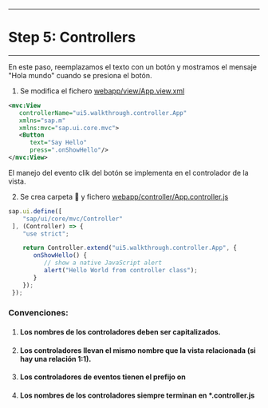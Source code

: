 ********************
# Step 5: Controllers
********************

En este paso, reemplazamos el texto con un botón y mostramos el mensaje "Hola mundo" cuando se presiona el botón.


1. Se modifica el fichero [webapp/view/App.view.xml](webapp/view/App.view.xml)

``` xml
<mvc:View
   controllerName="ui5.walkthrough.controller.App"
   xmlns="sap.m"
   xmlns:mvc="sap.ui.core.mvc">
   <Button
      text="Say Hello"
      press=".onShowHello"/>
</mvc:View>
```

El manejo del evento clik del botón se implementa en el controlador de la vista.

2. Se crea carpeta 📂 y fichero [webapp/controller/App.controller.js](webapp/controller/App.controller.js)

```js
sap.ui.define([
    "sap/ui/core/mvc/Controller"
 ], (Controller) => {
    "use strict";

    return Controller.extend("ui5.walkthrough.controller.App", {
       onShowHello() {
          // show a native JavaScript alert
          alert("Hello World from controller class");
       }
    });
 });
```


### Convenciones:
1. #### Los nombres de los controladores deben ser capitalizados.
2. #### Los controladores llevan el mismo nombre que la vista relacionada (si hay una relación 1:1).
3. #### Los controladores de eventos tienen el prefijo **on**
4. #### Los nombres de los controladores siempre terminan en ***.controller.js**